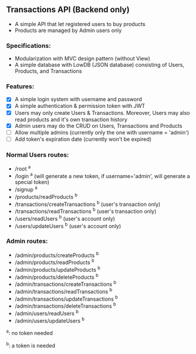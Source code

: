<h2>Transactions API (Backend only)</h2>

- A simple API that let registered users to buy products
- Products are managed by Admin users only

<h3>Specifications:</h3>

- Modularization with MVC design pattern (without View)
- A simple database with LowDB (JSON database) consisting of Users, Products, and Transactions

<h3>Features:</h3>

- [x] A simple login system with username and password
- [x] A simple authentication & permission token with JWT
- [x] Users may only create Users & Transactions. Moreover, Users may also read products and it's own transaction history
- [x] Admin users may do the CRUD on Users, Transactions and Products
- [ ] Allow multiple admins (currently only the one with username = 'admin')
- [ ] Add token's expiration date (currently won't be expired)

<h3>Normal Users routes:</h3>

- /root <sup>a</sup>
- /login <sup>a</sup> (will generate a new token, if username='admin', will generate a special token) 
- /signup <sup>a</sup>
- /products/readProducts <sup>b</sup>
- /transactions/createTransactions <sup>b</sup> (user's transaction only)
- /transactions/readTransactions <sup>b</sup> (user's transaction only)
- /users/readUsers <sup>b</sup> (user's account only)
- /users/updateUsers <sup>b</sup> (user's account only)

<h3>Admin routes:</h3>

- /admin/products/createProducts <sup>b</sup>
- /admin/products/readProducts <sup>b</sup>
- /admin/products/updateProducts <sup>b</sup>
- /admin/products/deleteProducts <sup>b</sup>
- /admin/transactions/createTransactions <sup>b</sup>
- /admin/transactions/readTransactions <sup>b</sup>
- /admin/transactions/updateTransactions <sup>b</sup>
- /admin/transactions/deleteTransactions <sup>b</sup>
- /admin/users/readUsers <sup>b</sup>
- /admin/users/updateUsers <sup>b</sup>

<sup>a</sup>: no token needed

<sup>b</sup>: a token is needed

